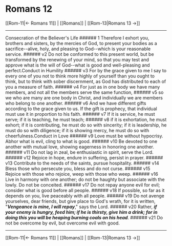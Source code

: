# Romans 12

[[Rom-11|← Romans 11]] | [[Romans]] | [[Rom-13|Romans 13 →]]
***

Consecration of the Believer's Life ###### 1 Therefore I exhort you, brothers and sisters, by the mercies of God, to present your bodies as a sacrifice--alive, holy, and pleasing to God--which is your reasonable service. ###### v2 Do not be conformed to this present world, but be transformed by the renewing of your mind, so that you may test and approve what is the will of God--what is good and well-pleasing and perfect.Conduct in Humility ###### v3 For by the grace given to me I say to every one of you not to think more highly of yourself than you ought to think, but to think with sober discernment, as God has distributed to each of you a measure of faith. ###### v4 For just as in one body we have many members, and not all the members serve the same function, ###### v5 so we who are many are one body in Christ, and individually we are members who belong to one another. ###### v6 And we have different gifts according to the grace given to us. If the gift is prophecy, that individual must use it in proportion to his faith. ###### v7 If it is service, he must serve; if it is teaching, he must teach; ###### v8 if it is exhortation, he must exhort; if it is contributing, he must do so with sincerity; if it is leadership, he must do so with diligence; if it is showing mercy, he must do so with cheerfulness.Conduct in Love ###### v9 Love must be without hypocrisy. Abhor what is evil, cling to what is good. ###### v10 Be devoted to one another with mutual love, showing eagerness in honoring one another. ###### v11 Do not lag in zeal, be enthusiastic in spirit, serve the Lord. ###### v12 Rejoice in hope, endure in suffering, persist in prayer. ###### v13 Contribute to the needs of the saints, pursue hospitality. ###### v14 Bless those who persecute you, bless and do not curse. ###### v15 Rejoice with those who rejoice, weep with those who weep. ###### v16 Live in harmony with one another; do not be haughty but associate with the lowly. Do not be conceited. ###### v17 Do not repay anyone evil for evil; consider what is good before all people. ###### v18 If possible, so far as it depends on you, live peaceably with all people. ###### v19 Do not avenge yourselves, dear friends, but give place to God's wrath, for it is written, "**_Vengeance is mine, I will repay_**," says the Lord. ###### v20 Rather, **_if your enemy is hungry, feed him; if he is thirsty, give him a drink; for in doing this you will be heaping burning coals on his head_**. ###### v21 Do not be overcome by evil, but overcome evil with good.

***
[[Rom-11|← Romans 11]] | [[Romans]] | [[Rom-13|Romans 13 →]]

